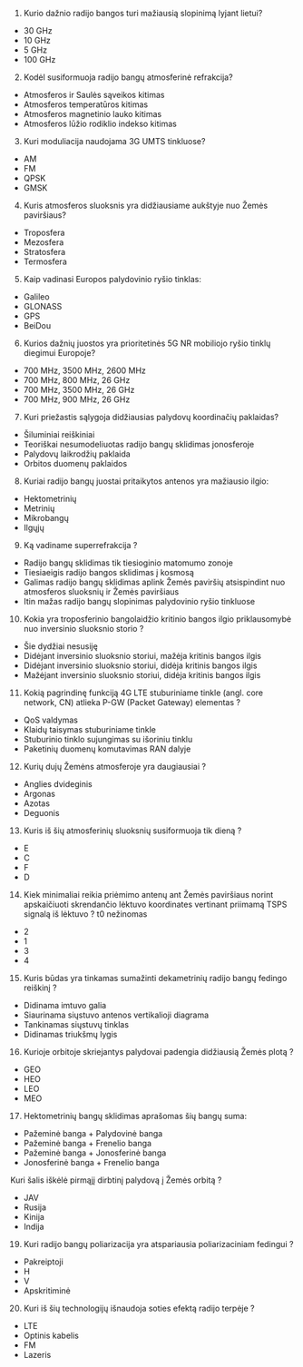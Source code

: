  1. Kurio dažnio radijo bangos turi mažiausią slopinimą lyjant lietui?

*  30 GHz
*  10 GHz
*   5 GHz
* 100 GHz

 2. Kodėl susiformuoja radijo bangų atmosferinė refrakcija?

* Atmosferos ir Saulės sąveikos kitimas
* Atmosferos temperatūros kitimas
* Atmosferos magnetinio lauko kitimas
* Atmosferos lūžio rodiklio indekso kitimas

 3. Kuri moduliacija naudojama 3G UMTS tinkluose?

* AM
* FM
* QPSK
* GMSK

 4. Kuris atmosferos sluoksnis yra didžiausiame aukštyje nuo Žemės paviršiaus?

* Troposfera
* Mezosfera
* Stratosfera
* Termosfera

 5. Kaip vadinasi Europos palydovinio ryšio tinklas:

* Galileo
* GLONASS
* GPS
* BeiDou

 6. Kurios dažnių juostos yra prioritetinės 5G NR mobiliojo ryšio tinklų diegimui Europoje?

* 700 MHz, 3500 MHz, 2600 MHz
* 700 MHz, 800 MHz, 26 GHz
* 700 MHz, 3500 MHz, 26 GHz
* 700 MHz, 900 MHz, 26 GHz

 7. Kuri priežastis sąlygoja didžiausias palydovų koordinačių paklaidas?

* Šiluminiai reiškiniai
* Teoriškai nesumodeliuotas radijo bangų sklidimas jonosferoje
* Palydovų laikrodžių paklaida
* Orbitos duomenų paklaidos

 8. Kuriai radijo bangų juostai pritaikytos antenos yra mažiausio ilgio:

* Hektometrinių
* Metrinių
* Mikrobangų
* Ilgųjų

 9. Ką vadiname superrefrakcija ?

* Radijo bangų sklidimas tik tiesioginio matomumo zonoje
* Tiesiaeigis radijo bangos sklidimas į kosmosą
* Galimas radijo bangų sklidimas aplink Žemės paviršių atsispindint nuo atmosferos sluoksnių ir Žemės paviršiaus
* Itin mažas radijo bangų slopinimas palydovinio ryšio tinkluose

10. Kokia yra troposferinio bangolaidžio kritinio bangos ilgio priklausomybė nuo inversinio sluoksnio storio ?

* Šie dydžiai nesusiję
* Didėjant inversinio sluoksnio storiui, mažėja kritinis bangos ilgis
* Didėjant inversinio sluoksnio storiui, didėja kritinis bangos ilgis
* Mažėjant inversinio sluoksnio storiui, didėja kritinis bangos ilgis

11. Kokią pagrindinę funkciją 4G LTE stuburiniame tinkle (angl. core network, CN) atlieka P-GW (Packet Gateway) elementas ?

* QoS valdymas
* Klaidų taisymas stuburiniame tinkle
* Stuburinio tinklo sujungimas su išoriniu tinklu
* Paketinių duomenų komutavimas RAN dalyje

12. Kurių dujų Žemėns atmosferoje yra daugiausiai ?

* Anglies dvideginis
* Argonas
* Azotas
* Deguonis

13. Kuris iš šių atmosferinių sluoksnių susiformuoja tik dieną ?

* E
* C
* F
* D 

14. Kiek minimaliai reikia priėmimo antenų ant Žemės paviršiaus norint apskaičiuoti skrendančio lėktuvo koordinates vertinant priimamą TSPS signalą iš lėktuvo ? t0 nežinomas

* 2
* 1
* 3
* 4

15. Kuris būdas yra tinkamas sumažinti dekametrinių radijo bangų fedingo reiškinį ?

* Didinama imtuvo galia
* Siaurinama siųstuvo antenos vertikalioji diagrama
* Tankinamas siųstuvų tinklas
* Didinamas triukšmų lygis

16. Kurioje orbitoje skriejantys palydovai padengia didžiausią Žemės plotą ?

* GEO
* HEO
* LEO
* MEO

17. Hektometrinių bangų sklidimas aprašomas šių bangų suma:

* Pažeminė banga + Palydovinė banga
* Pažeminė banga + Frenelio banga
* Pažeminė banga + Jonosferinė banga
* Jonosferinė banga + Frenelio banga

Kuri šalis iškėlė pirmąjį dirbtinį palydovą į Žemės orbitą ?

* JAV
* Rusija
* Kinija
* Indija

19. Kuri radijo bangų poliarizacija yra atspariausia poliarizaciniam fedingui ?

* Pakreiptoji
* H
* V
* Apskritiminė

20. Kuri iš šių technologijų išnaudoja soties efektą radijo terpėje ?

* LTE
* Optinis kabelis
* FM
* Lazeris 
